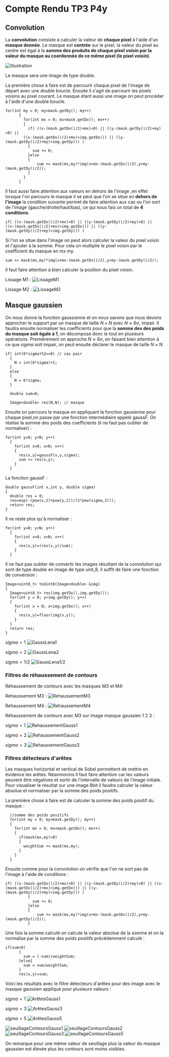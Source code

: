 # Compte Rendu TP3 P4y

## Convolution

La **convolution** consiste à calculer la valeur de **chaque pixel** à l'aide d'un **masque donnée**. 
Le masque est **centrée** sur le pixel, la valeur du pixel au centre est égal à la **somme des produits de chaque pixel voisin par la valeur du masque au coordonnée de ce même pixel (le pixel voisin)**.

![Illustration](ImagesCompteRendu/convolution.png)

Le masque sera une image de type double.

La première chose à faire est de parcourir chaque pixel de l'image de départ avec une double
boucle. Ensuite il s'agit de parcourir les pixels voisins au pixel courant. Le masque étant aussi
une image on peut procéder à l'aide d'une double boucle.

```
for(int my = 0; my<mask.getDy(); my++)
      {
        for(int mx = 0; mx<mask.getDx(); mx++)
        {
          if( ((x-(mask.getDx()/2)+mx)<0) || ((y-(mask.getDy()/2)+my)<0) || 
		((x-(mask.getDx()/2)+mx)>img.getDx()) || ((y-(mask.getDy()/2)+my)>img.getDy()) )
          {
            sum += 0;
          }else
          {
              sum += mask(mx,my)*img(x+mx-(mask.getDx()/2),y+my-(mask.getDy()/2));
          }
        }
      }
```
Il faut aussi faire attention aux valeurs en dehors de l'image ,en effet lorsque l'on parcours
le masque il se peut que l'on se situe en **dehors de l'image** la condition suivante permet de faire
attention aux cas ou l'on sort de l'image (gauche/droite/haut/bas), ce qui nous fais un total de **4 conditions**.

```
if( ((x-(mask.getDx()/2)+mx)<0) || ((y-(mask.getDy()/2)+my)<0) || 
((x-(mask.getDx()/2)+mx)>img.getDx()) || ((y-(mask.getDy()/2)+my)>img.getDy()) )

```

Si l'on se situe dans l'image on peut alors calculer la valeur du pixel voisin et l'ajouter à la somme.
Pour cela on multiplie le pixel voisin par le coefficient du masque en mx my.

``` 
sum += mask(mx,my)*img(x+mx-(mask.getDx()/2),y+my-(mask.getDy()/2));
```

Il faut faire attention à bien calculer la position du pixel voisin.

Lissage M1 :
![LissageM1](ImagesCompteRendu/LissageM1.png)

Lissage M2 :
![LissageM2](ImagesCompteRendu/LissageM2.png)


## Masque gaussien

On nous donne la fonction gaussienne et on nous savons que nous devons approcher le support par un masque de taille $`N\times N`$ avec $`N\approx 6\sigma`$, impair. Il faudra ensuite normaliser les coefficients pour que la **somme des des poids du masque soit égale à 1**, on décompose donc le tout en plusieurs opérations.
Premièrement on approche $`N\approx 6\sigma`$, en faisant bien attention à ce que $`sigma`$ soit impair,
on peut ensuite déclarer le masque de taille $`N\times N`$.

```
if( int(6*sigma)%2==0) // cas pair
  {
    N = int(6*sigma)+1;
  }
  else
  {
    N = 6*sigma;
  }

  double sum=0;

  Image<double> res(N,N); // masque
```

Ensuite on parcours le masque en appliquant la fonction gausienne pour chaque pixel,on passe par une fonction intermédiaire appelé gaussF. On réalise la somme des poids des coefficients (il ne faut pas oublier de normaliser) :

```
for(int y=0; y<N; y++)
  {
    for(int x=0; x<N; x++)
    {
      res(x,y)=gaussF(x,y,sigma);
      sum += res(x,y);
    }
  }
```


La fonction gaussF :

```
double gaussF(int x,int y, double sigma)
{
  double res = 0;
  res=exp(-(pow(x,2)+pow(y,2))/(2*pow(sigma,2)));
  return res;
}
```

Il ne reste plus qu'à normaliser : 
```
for(int y=0; y<N; y++)
  {
    for(int x=0; x<N; x++)
    {
      res(x,y)=(res(x,y)/sum);
    }
  }
```

Il ne faut pas oublier de convertir les images résultant de la convolution qui sont de type double
en image de type uint_8, il suffit de faire une fonction de conversion :

```
Image<uint8_t> toUint8(Image<double> &img)
{
  Image<uint8_t> res(img.getDx(),img.getDy());
  for(int y = 0; y<img.getDy(); y++)
  {
    for(int x = 0; x<img.getDx(); x++)
    {
      res(x,y)=floor(img(x,y));
    }
  }
  return res;
}
```
$`sigma=1`$
![GaussLena1](ImagesCompteRendu/LenaGauss1.png)

$`sigma=2`$
![GaussLena2](ImagesCompteRendu/LenaGauss2.png)

$`sigma=1/2`$
![GaussLena1/2](ImagesCompteRendu/LenaGauss05.png)


### Filtres de réhaussement de contours

Réhaussement de contours avec les masques M3 et M4:

Rehaussement M3 :
![RehaussementM3](ImagesCompteRendu/RehaussementM3.png)

Rehaussement M4 :
![RehaussementM4](ImagesCompteRendu/RehaussementM4.png)

Réhaussement de contours avec M3 sur image masque gaussien 1 2 3 :

$`sigma=1`$
![RehaussementGauss1](ImagesCompteRendu/LenaGaussRehaussementContours1.png)

$`sigma=2`$
![RehaussementGauss2](ImagesCompteRendu/LenaGaussRehaussementContours2.png)

$`sigma=3`$
![RehaussementGauss3](ImagesCompteRendu/LenaGaussRehaussementContours3.png)

### Filtres détecteurs d'arêtes

Les masques horizontal et vertical de Sobel permettent de mettre en évidence les arêtes. Néanmonins il faut faire attention car les valeurs peuvent être négatives et sortir de l'intervalle de valeurs de l'image initiale. Pour visualiser le résultat sur une image 8bit il faudra calculer la valeur absolue et normaliser par la somme des poids positifs.

La première chose à faire est de calculer la somme des poids positif du masque : 

```
  //somme des poids positifs
  for(int my = 0; my<mask.getDy(); my++)
  {
    for(int mx = 0; mx<mask.getDx(); mx++)
    {
      if(mask(mx,my)>0)
      {
        weightSum += mask(mx,my);
      }
    }
  }
```

Ensuite comme pour la convolution on vérifie que l'on ne sort pas de l'image à l'aide de conditions :
```
if( ((x-(mask.getDx()/2)+mx)<0) || ((y-(mask.getDy()/2)+my)<0) || ((x-(mask.getDx()/2)+mx)>img.getDx()) || ((y-(mask.getDy()/2)+my)>img.getDy()) )
          {
            sum += 0;
          }else
          {
              sum += mask(mx,my)*img(x+mx-(mask.getDx()/2),y+my-(mask.getDy()/2));
          }
```

Une fois la somme calculé on calcule la valeur absolue de la somme et on la normalise par la somme des poids positifs précédemment calculé :
```
if(sum<0)
      {
        sum = (-sum)/weightSum;
      }else{
        sum = sum/weightSum;
      }
      res(x,y)=sum;
```
Voici les résultats avec le filtre détecteurs d'arêtes pour des image avec le masque gaussien appliqué pour plusieurs valeurs :

$`sigma=1`$ 
![ArêtesGauss1](ImagesCompteRendu/LenaGaussAretes1.png)

$`sigma=3`$
![ArêtesGauss3](ImagesCompteRendu/LenaGaussAretes3.png)

$`sigma=5`$
![ArêtesGauss5](ImagesCompteRendu/LenaGaussAretes5.png)


![seuillageContoursGauss1](ImagesCompteRendu/seuillageGaussContours1.png)
![seuillageContoursGauss2](ImagesCompteRendu/seuillageGaussContours2.png)
![seuillageContoursGauss3](ImagesCompteRendu/seuillageGaussContours3.png)
![seuillageContoursGauss5](ImagesCompteRendu/seuillageGaussContours5.png)

On remarque pour une même valeur de seuillage plus la valeur du masque gaussien est élevée plus les contours sont moins visibles.


